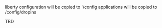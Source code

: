 liberty configuration will be copied to '/config
applications will be copied to /config/dropins

TBD